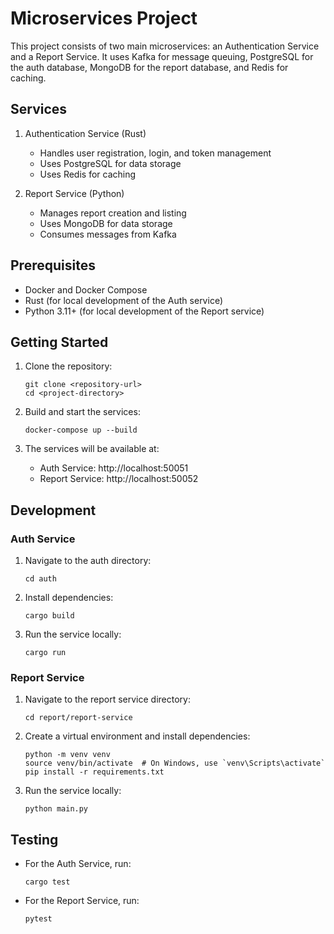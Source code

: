 # Microservices Project

This project consists of two main microservices: an Authentication Service and a Report Service. It uses Kafka for message queuing, PostgreSQL for the auth database, MongoDB for the report database, and Redis for caching.

## Services

1. Authentication Service (Rust)
   - Handles user registration, login, and token management
   - Uses PostgreSQL for data storage
   - Uses Redis for caching

2. Report Service (Python)
   - Manages report creation and listing
   - Uses MongoDB for data storage
   - Consumes messages from Kafka

## Prerequisites

- Docker and Docker Compose
- Rust (for local development of the Auth service)
- Python 3.11+ (for local development of the Report service)

## Getting Started

1. Clone the repository:
   ```
   git clone <repository-url>
   cd <project-directory>
   ```

2. Build and start the services:
   ```
   docker-compose up --build
   ```

3. The services will be available at:
   - Auth Service: http://localhost:50051
   - Report Service: http://localhost:50052

## Development

### Auth Service

1. Navigate to the auth directory:
   ```
   cd auth
   ```

2. Install dependencies:
   ```
   cargo build
   ```

3. Run the service locally:
   ```
   cargo run
   ```

### Report Service

1. Navigate to the report service directory:
   ```
   cd report/report-service
   ```

2. Create a virtual environment and install dependencies:
   ```
   python -m venv venv
   source venv/bin/activate  # On Windows, use `venv\Scripts\activate`
   pip install -r requirements.txt
   ```

3. Run the service locally:
   ```
   python main.py
   ```

## Testing

- For the Auth Service, run:
  ```
  cargo test
  ```

- For the Report Service, run:
  ```
  pytest
  ```